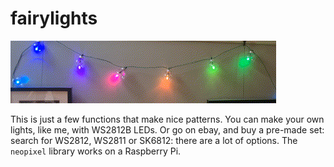 # fairylights

![](out.gif)

This is just a few functions that make nice patterns.
You can make your own lights, like me, with WS2812B LEDs. Or go on ebay, and buy a pre-made set: search for WS2812, WS2811 or SK6812: there are a lot of options.
The `neopixel` library works on a Raspberry Pi.
